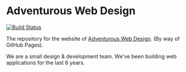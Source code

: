 # Adventurous Web Design

[![Build Status](https://travis-ci.org/AdventurousWebDesign/adventurouswebdesign.github.io.svg?branch=develop)](https://travis-ci.org/AdventurousWebDesign/adventurouswebdesign.github.io)

The repository for the website of [Adventurous Web
Design](https://adventurouswebdesign.github.io). (By way of GitHub Pages).

We are a small design & development team. We've been building web applications
for the last 6 years.
